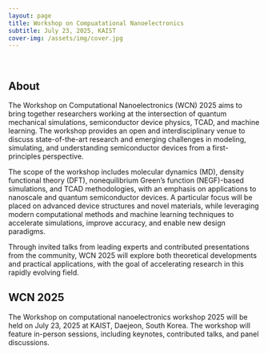 ```yaml
---
layout: page
title: Workshop on Compuatational Nanoelectronics
subtitle: July 23, 2025, KAIST
cover-img: /assets/img/cover.jpg
---
```


<br/>

## About

The Workshop on Computational Nanoelectronics (WCN) 2025 aims to bring together researchers working at the intersection of quantum mechanical simulations, semiconductor device physics, TCAD, and machine learning. The workshop provides an open and interdisciplinary venue to discuss state-of-the-art research and emerging challenges in modeling, simulating, and understanding semiconductor devices from a first-principles perspective.

The scope of the workshop includes molecular dynamics (MD), density functional theory (DFT), nonequilibrium Green’s function (NEGF)-based simulations, and TCAD methodologies, with an emphasis on applications to nanoscale and quantum semiconductor devices. A particular focus will be placed on advanced device structures and novel materials, while leveraging modern computational methods and machine learning techniques to accelerate simulations, improve accuracy, and enable new design paradigms.

Through invited talks from leading experts and contributed presentations from the community, WCN 2025 will explore both theoretical developments and practical applications, with the goal of accelerating research in this rapidly evolving field.

## WCN 2025

The Workshop on computational nanoelectronics workshop 2025 will be held on July 23, 2025 at KAIST, Daejeon, South Korea. The workshop will feature in-person sessions, including keynotes, contributed talks, and panel discussions.

